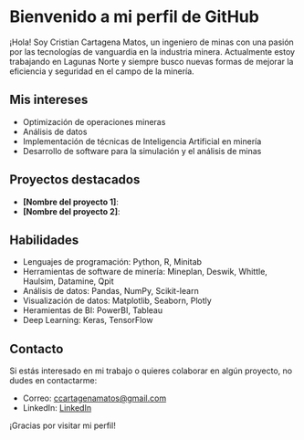 # Bienvenido a mi perfil de GitHub

¡Hola! Soy Cristian Cartagena Matos, un ingeniero de minas con una pasión por las tecnologías de vanguardia en la industria minera. Actualmente estoy trabajando en Lagunas Norte y siempre busco nuevas formas de mejorar la eficiencia y seguridad en el campo de la minería.

## Mis intereses

- Optimización de operaciones mineras
- Análisis de datos 
- Implementación de técnicas de Inteligencia Artificial en minería
- Desarrollo de software para la simulación y el análisis de minas

## Proyectos destacados

- **[Nombre del proyecto 1]**: 
- **[Nombre del proyecto 2]**: 

## Habilidades

- Lenguajes de programación: Python, R, Minitab
- Herramientas de software de minería: Mineplan, Deswik, Whittle, Haulsim, Datamine, Qpit
- Análisis de datos: Pandas, NumPy, Scikit-learn
- Visualización de datos: Matplotlib, Seaborn, Plotly
- Heramientas de BI: PowerBI, Tableau
- Deep Learning: Keras, TensorFlow

## Contacto

Si estás interesado en mi trabajo o quieres colaborar en algún proyecto, no dudes en contactarme:

- Correo: ccartagenamatos@gmail.com
- LinkedIn: [LinkedIn](https://www.linkedin.com/in/cristiancartagenamatos/)

¡Gracias por visitar mi perfil!
